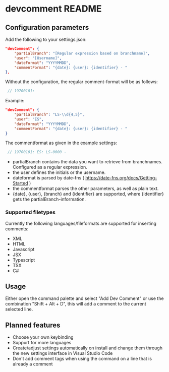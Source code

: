 # devcomment README

## Configuration parameters

Add the following to your settings.json:

```json
"devComment": {
    "partialBranch": "[Regular expression based on branchname]",
    "user": "[Username]",
    "dateFormat": "YYYYMMDD",
    "commentFormat": "{date}: {user}: {identifier} - "
},
```

Without the configuration, the regular comment-format will be as follows:

```csharp
 // 19700101:
 ```

Example:

```json
"devComment": {
    "partialBranch": "LS-\\d{4,5}",
    "user": "ES",
    "dateFormat": "YYYYMMDD",
    "commentFormat": "{date}: {user}: {identifier} - "
}
```

The commentformat as given in the example settings:

```csharp
 // 19700101: ES: LS-0000 -
```

- partialBranch contains the data you want to retrieve from branchnames. Configured as a regular expression.
- the user defines the initials or the username.
- dateformat is parsed by date-fns ( <https://date-fns.org/docs/Getting-Started> )
- the commentformat parses the other parameters, as well as plain text.
- {date}, {user}, {branch} and {identifier} are supported, where {identifier} gets the partialBranch-information.

### Supported filetypes

Currently the following languages/fileformats are supported for inserting comments:

- XML
- HTML
- Javascript
- JSX
- Typescript
- TSX
- C#

## Usage

Either open the command palette and select "Add Dev Comment" or use the combination "Shift + Alt + D", this will add a comment to the current selected line.

## Planned features

- Choose your own keybinding
- Support for more languages
- Create/adjust settings automatically on install and change them through the new settings interface in Visual Studio Code
- Don't add comment tags when using the command on a line that is already a comment